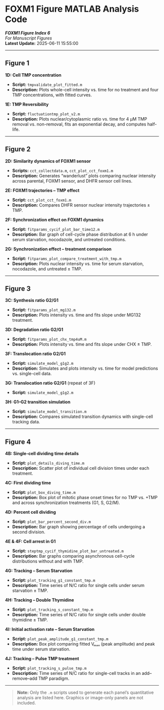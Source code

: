 # FOXM1 Figure MATLAB Analysis Code

**_FOXM1 Figure Index 6_**  
_For Manuscript Figures_  
**Latest Update:** 2025-06-11 15:55:00  

---

## Figure 1  
**1D: Cell TMP concentration**  
- **Script:** `tmpvalidate_plot_fitted.m`  
- **Description:** Plots whole-cell intensity vs. time for no treatment and four TMP concentrations, with fitted curves.  

**1E: TMP Reversibility**  
- **Script:** `fluctuationtmp_plot_v2.m`  
- **Description:** Plots nuclear/cytoplasmic ratio vs. time for 4 µM TMP removal vs. non-removal, fits an exponential decay, and computes half-life.  

---

## Figure 2  
**2D: Similarity dynamics of FOXM1 sensor**  
- **Scripts:** `cct_collectdata.m`, `cct_plot_cct_foxm1.m`  
- **Description:** Generates “wanderlust” plots comparing nuclear intensity across parental, FOXM1 sensor, and DHFR sensor cell lines.  

**2E: FOXM1 trajectories – TMP effect**  
- **Script:** `cct_plot_cct_foxm1.m`  
- **Description:** Compares DHFR sensor nuclear intensity trajectories ± TMP.  

**2F: Synchronization effect on FOXM1 dynamics**  
- **Script:** `fitparams_cycif_plot_bar_time12.m`  
- **Description:** Bar graph of cell-cycle phase distribution at 6 h under serum starvation, nocodazole, and untreated conditions.  

**2G: Synchronization effect – treatment comparison**  
- **Script:** `fitparams_plot_compare_treatment_with_tmp.m`  
- **Description:** Plots nuclear intensity vs. time for serum starvation, nocodazole, and untreated ± TMP.  

---

## Figure 3  
**3C: Synthesis ratio G2/G1**  
- **Script:** `fitparams_plot_mg132.m`  
- **Description:** Plots intensity vs. time and fits slope under MG132 treatment.  

**3D: Degradation ratio G2/G1**  
- **Script:** `fitparams_plot_chx_tmp4uM.m`  
- **Description:** Plots intensity vs. time and fits slope under CHX ± TMP.  

**3F: Translocation ratio G2/G1**  
- **Script:** `simulate_model_g1g2.m`  
- **Description:** Simulates and plots intensity vs. time for model predictions vs. single-cell data.  

**3G: Translocation ratio G2/G1** (repeat of 3F)  
- **Script:** `simulate_model_g1g2.m`  

**3H: G1–G2 transition simulation**  
- **Script:** `simulate_model_transition.m`  
- **Description:** Compares simulated transition dynamics with single-cell tracking data.  

---

## Figure 4  
**4B: Single-cell dividing time details**  
- **Script:** `plot_details_diving_time.m`  
- **Description:** Scatter plot of individual cell division times under each treatment.  

**4C: First dividing time**  
- **Script:** `plot_box_diving_time.m`  
- **Description:** Box plot of mitotic phase onset times for no TMP vs. +TMP and across synchronization treatments (G1, S, G2/M).  

**4D: Percent cell dividing**  
- **Script:** `plot_bar_percent_second_div.m`  
- **Description:** Bar graph showing percentage of cells undergoing a second division.  

**4E & 4F: Cell arrest in G1**  
- **Script:** `steptmp_cycif_thymidine_plot_bar_untreated.m`  
- **Description:** Bar graphs comparing asynchronous cell-cycle distributions without and with TMP.  

**4G: Tracking – Serum Starvation**  
- **Script:** `plot_tracking_g1_constant_tmp.m`  
- **Description:** Time series of N/C ratio for single cells under serum starvation ± TMP.  

**4H: Tracking – Double Thymidine**  
- **Script:** `plot_tracking_s_constant_tmp.m`  
- **Description:** Time series of N/C ratio for single cells under double thymidine ± TMP.  

**4I: Initial activation rate – Serum Starvation**  
- **Script:** `plot_peak_amplitude_g1_constant_tmp.m`  
- **Description:** Box plot comparing fitted Vₘₐₓ (peak amplitude) and peak time under serum starvation.  

**4J: Tracking – Pulse TMP treatment**  
- **Script:** `plot_tracking_s_pulse_tmp.m`  
- **Description:** Time series of N/C ratio for single-cell tracks in an add–remove–add TMP paradigm.  

---

> **Note:** Only the `.m` scripts used to generate each panel’s quantitative analysis are listed here. Graphics or image-only panels are not included.
